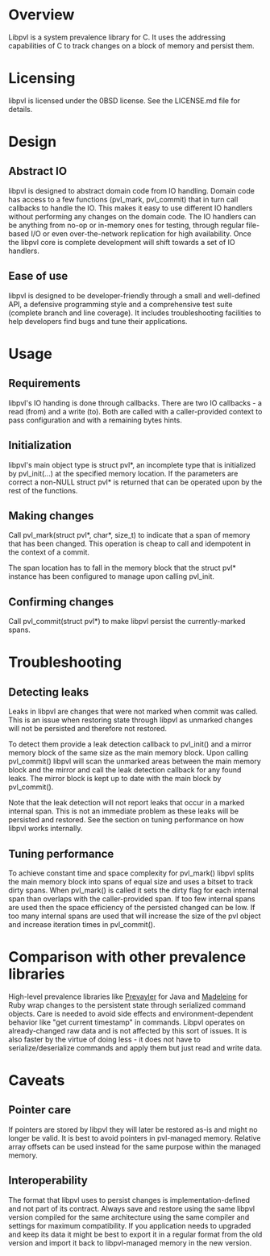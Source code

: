 # Overview
Libpvl is a system prevalence library for C. It uses the addressing capabilities of C to track changes on a block of memory and persist them.

# Licensing

libpvl is licensed under the 0BSD license. See the LICENSE.md file for details.

# Design

## Abstract IO

libpvl is designed to abstract domain code from IO handling. Domain code has access to a few functions (pvl_mark, pvl_commit) that in turn call callbacks to handle the IO. This makes it easy to use different IO handlers without performing any changes on the domain code. The IO handlers can be anything from no-op or in-memory ones for testing, through regular file-based I/O or even over-the-network replication for high availability. Once the libpvl core is complete development will shift towards a set of IO handlers.

## Ease of use

libpvl is designed to be developer-friendly through a small and well-defined API, a defensive programming style and a comprehensive test suite (complete branch and line coverage). It includes troubleshooting facilities to help developers find bugs and tune their applications.

# Usage

## Requirements

libpvl's IO handing is done through callbacks. There are two IO callbacks - a read (from) and a write (to). Both are called with a caller-provided context to pass configuration and with a remaining bytes hints.

## Initialization

libpvl's main object type is struct pvl\*, an incomplete type that is initialized by pvl_init(...) at the specified memory location. If the parameters are correct a non-NULL struct pvl\* is returned that can be operated upon by the rest of the functions.

## Making changes

Call pvl_mark(struct pvl\*, char*, size_t) to indicate that a span of memory that has been changed. This operation is cheap to call and idempotent in the context of a commit.

The span location has to fall in the memory block that the struct pvl\* instance has been configured to manage upon calling pvl_init.

## Confirming changes

Call pvl_commit(struct pvl\*) to make libpvl persist the currently-marked spans.

# Troubleshooting

## Detecting leaks

Leaks in libpvl are changes that were not marked when commit was called. This is an issue when restoring state through libpvl as unmarked changes will not be persisted and therefore not restored.

To detect them provide a leak detection callback to pvl_init() and a mirror memory block of the same size as the main memory block. Upon calling pvl_commit()  libpvl will scan the unmarked areas between the main memory block and the mirror and call the leak detection callback for any found leaks. The mirror block is kept up to date with the main block by pvl_commit().

Note that the leak detection will not report leaks that occur in a marked internal span. This is not an immediate problem as these leaks will be persisted and restored. See the section on tuning performance on how libpvl works internally.

## Tuning performance

To achieve constant time and space complexity for pvl_mark() libpvl splits the main memory block into spans of equal size and uses a bitset to track dirty spans. When pvl_mark() is called it sets the dirty flag for each internal span than overlaps with the caller-provided span. If too few internal spans are used then the space efficiency of the persisted changed can be low. If too many internal spans are used that will increase the size of the pvl object and increase iteration times in pvl_commit().

# Comparison with other prevalence libraries

High-level prevalence libraries like [Prevayler](https://github.com/prevayler/prevayler) for Java and [Madeleine](https://github.com/ghostganz/madeleine) for Ruby wrap changes to the persistent state through serialized command objects. Care is needed to avoid side effects and environment-dependent behavior like "get current timestamp" in commands. Libpvl operates on already-changed raw data and is not affected by this sort of issues. It is also faster by the virtue of doing less - it does not have to serialize/deserialize commands and apply them but just read and write data.

# Caveats

## Pointer care

If pointers are stored by libpvl they will later be restored as-is and might no longer be valid. It is best to avoid pointers in pvl-managed memory. Relative array offsets can be used instead for the same purpose within the managed memory.

## Interoperability

The format that libpvl uses to persist changes is implementation-defined and not part of its contract. Always save and restore using the same libpvl version compiled for the same architecture using the same compiler and settings for maximum compatibility. If you application needs to upgraded and keep its data it might be best to export it in a regular format from the old version and import it back to libpvl-managed memory in the new version.
